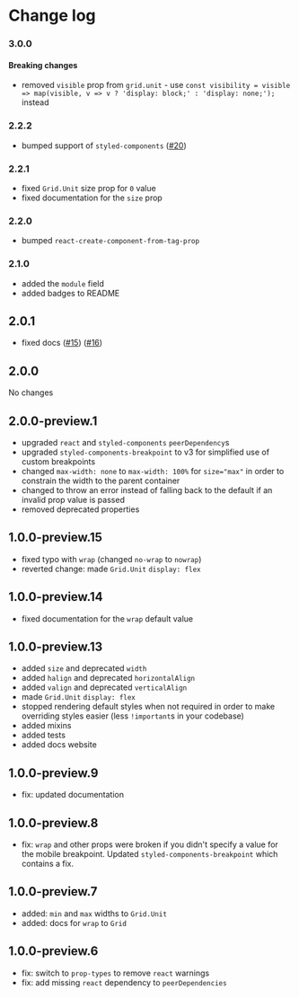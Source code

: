# Change log

### 3.0.0

#### Breaking changes

- removed `visible` prop from `grid.unit` - use `const visibility = visible => map(visible, v => v ? 'display: block;' : 'display: none;');` instead

### 2.2.2

- bumped support of `styled-components` ([#20](https://github.com/jameslnewell/styled-components-grid/pull/20))

### 2.2.1

- fixed `Grid.Unit` size prop for `0` value
- fixed documentation for the `size` prop

### 2.2.0

- bumped `react-create-component-from-tag-prop`

### 2.1.0

- added the `module` field
- added badges to README

## 2.0.1

- fixed docs ([#15](https://github.com/jameslnewell/styled-components-grid/pull/15)) ([#16](https://github.com/jameslnewell/styled-components-grid/pull/14))

## 2.0.0

No changes

## 2.0.0-preview.1

- upgraded `react` and `styled-components` `peerDependency`s
- upgraded `styled-components-breakpoint` to v3 for simplified use of custom breakpoints
- changed `max-width: none` to `max-width: 100%` for `size="max"` in order to constrain the width to the parent container
- changed to throw an error instead of falling back to the default if an invalid prop value is passed
- removed deprecated properties

## 1.0.0-preview.15

- fixed typo with `wrap` (changed `no-wrap` to `nowrap`)
- reverted change: made `Grid.Unit` `display: flex`

## 1.0.0-preview.14

- fixed documentation for the `wrap` default value

## 1.0.0-preview.13

- added `size` and deprecated `width`
- added `halign` and deprecated `horizontalAlign`
- added `valign` and deprecated `verticalAlign`
- made `Grid.Unit` `display: flex`
- stopped rendering default styles when not required in order to make overriding styles easier (less `!important`s in your codebase)
- added mixins
- added tests
- added docs website

## 1.0.0-preview.9

- fix: updated documentation

## 1.0.0-preview.8

- fix: `wrap` and other props were broken if you didn't specify a value for the mobile breakpoint. Updated `styled-components-breakpoint` which contains a fix.

## 1.0.0-preview.7

- added: `min` and `max` widths to `Grid.Unit`
- added: docs for `wrap` to `Grid`

## 1.0.0-preview.6

- fix: switch to `prop-types` to remove `react` warnings
- fix: add missing `react` dependency to `peerDependencies`
